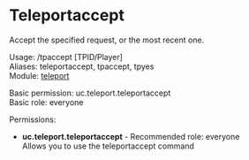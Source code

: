 Teleportaccept
====
Accept the specified request, or the most recent one.

Usage: /tpaccept [TPID/Player]<br>
Aliases: teleportaccept, tpaccept, tpyes<br>
Module: [teleport](../modules/teleport.md)<br>

Basic permission: uc.teleport.teleportaccept<br>
Basic role: everyone<br>

Permissions: <br>
* **uc.teleport.teleportaccept** - Recommended role: everyone<br>Allows you to use the teleportaccept command
